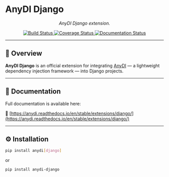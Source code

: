 # AnyDI Django

<section align="center">

<i>AnyDI Django extension.</i>

<p>
  <a href="https://github.com/antonrh/anydi_django/actions/workflows/ci.yml" target="_blank">
    <img src="https://github.com/antonrh/anydi-django/actions/workflows/ci.yml/badge.svg" alt="Build Status">
  </a>
  <a href="https://codecov.io/gh/antonrh/anydi-django" target="_blank">
    <img src="https://codecov.io/gh/antonrh/anydi-django/branch/main/graph/badge.svg?token=67CLD19I0C" alt="Coverage Status">
  </a>
  <a href="https://anydi.readthedocs.io/en/stable/extensions/django/?badge=latest" target="_blank">
    <img src="https://anydi.readthedocs.io/en/stable/extensions/django/badge/?version=latest" alt="Documentation Status">
  </a>
</p>

</section>

---

## 📘 Overview

**AnyDI Django** is an official extension for integrating [AnyDI](https://github.com/antonrh/anydi) — a lightweight dependency injection framework — into Django projects.

---

## 📖 Documentation

Full documentation is available here:

🔗 [https://anydi.readthedocs.io/en/stable/extensions/django/](https://anydi.readthedocs.io/en/stable/extensions/django/)

---

## ⚙️ Installation

```bash
pip install anydi[django]
```

or 

```bash
pip install anydi-django
```
